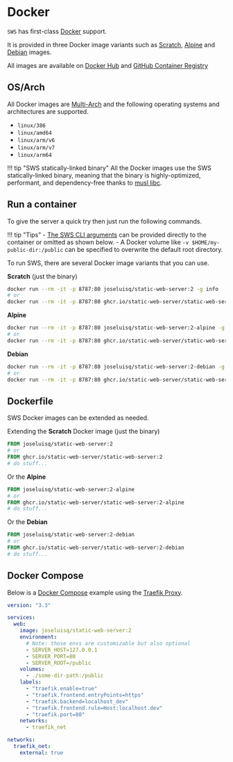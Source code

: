 # Docker

`SWS` has first-class [Docker](https://docs.docker.com/get-started/overview/) support.

It is provided in three Docker image variants such as [Scratch](https://hub.docker.com/_/scratch), [Alpine](https://hub.docker.com/_/alpine) and [Debian](https://hub.docker.com/_/debian) images.

All images are available on [Docker Hub](https://hub.docker.com/r/joseluisq/static-web-server/) and [GitHub Container Registry](https://github.com/static-web-server/static-web-server/pkgs/container/static-web-server)

## OS/Arch

All Docker images are [Multi-Arch](https://www.docker.com/blog/how-to-rapidly-build-multi-architecture-images-with-buildx/) and the following operating systems and architectures are supported.

- `linux/386`
- `linux/amd64`
- `linux/arm/v6`
- `linux/arm/v7`
- `linux/arm64`

!!! tip "SWS statically-linked binary"
    All the Docker images use the SWS statically-linked binary, meaning that the binary is highly-optimized, performant, and dependency-free thanks to [musl libc](https://www.musl-libc.org/).

## Run a container

To give the server a quick try then just run the following commands.

!!! tip "Tips"
    - [The SWS CLI arguments](../configuration/command-line-arguments.md) can be provided directly to the container or omitted as shown below.
    - A Docker volume like `-v $HOME/my-public-dir:/public` can be specified to overwrite the default root directory.

To run SWS, there are several Docker image variants that you can use.

**Scratch** (just the binary)

```sh
docker run --rm -it -p 8787:80 joseluisq/static-web-server:2 -g info
# or
docker run --rm -it -p 8787:80 ghcr.io/static-web-server/static-web-server:2 -g info
```

**Alpine**

```sh
docker run --rm -it -p 8787:80 joseluisq/static-web-server:2-alpine -g info
# or
docker run --rm -it -p 8787:80 ghcr.io/static-web-server/static-web-server:2-alpine -g info
```

**Debian**

```sh
docker run --rm -it -p 8787:80 joseluisq/static-web-server:2-debian -g info
# or
docker run --rm -it -p 8787:80 ghcr.io/static-web-server/static-web-server:2-debian -g info
```

## Dockerfile

SWS Docker images can be extended as needed.

Extending the **Scratch** Docker image (just the binary)

```Dockerfile
FROM joseluisq/static-web-server:2
# or
FROM ghcr.io/static-web-server/static-web-server:2
# do stuff...
```

Or the **Alpine**

```Dockerfile
FROM joseluisq/static-web-server:2-alpine
# or
FROM ghcr.io/static-web-server/static-web-server:2-alpine
# do stuff...
```

Or the **Debian**

```Dockerfile
FROM joseluisq/static-web-server:2-debian
# or
FROM ghcr.io/static-web-server/static-web-server:2-debian
# do stuff...
```

## Docker Compose

Below is a [Docker Compose](https://docs.docker.com/compose/) example using the [Traefik Proxy](https://traefik.io/traefik/).

```yaml
version: "3.3"

services:
  web:
    image: joseluisq/static-web-server:2
    environment:
      # Note: those envs are customizable but also optional
      - SERVER_HOST=127.0.0.1
      - SERVER_PORT=80
      - SERVER_ROOT=/public
    volumes:
      - ./some-dir-path:/public
    labels:
      - "traefik.enable=true"
      - "traefik.frontend.entryPoints=https"
      - "traefik.backend=localhost_dev"
      - "traefik.frontend.rule=Host:localhost.dev"
      - "traefik.port=80"
    networks:
      - traefik_net

networks:
  traefik_net:
    external: true
```
